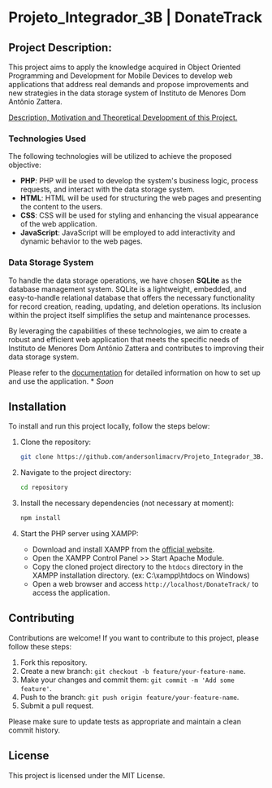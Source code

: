 # Projeto_Integrador_3B | DonateTrack

## Project Description:

This project aims to apply the knowledge acquired in Object Oriented Programming and Development for Mobile Devices to develop web applications that address real demands and propose improvements and new strategies in the data storage system of Instituto de Menores Dom Antônio Zattera.

[Description, Motivation and Theoretical Development of this Project.](https://docs.google.com/document/d/1u13RFOiA8z-nKeGTeGPy1pi8w-YcvwkOvG3sob0nZ0Y/edit?usp=sharing)


### Technologies Used

The following technologies will be utilized to achieve the proposed objective:

   - **PHP**: PHP will be used to develop the system's business logic, process requests, and interact with the data storage system.
   - **HTML**: HTML will be used for structuring the web pages and presenting the content to the users.
   - **CSS**: CSS will be used for styling and enhancing the visual appearance of the web application.
   - **JavaScript**: JavaScript will be employed to add interactivity and dynamic behavior to the web pages.

### Data Storage System

To handle the data storage operations, we have chosen **SQLite** as the database management system. SQLite is a lightweight, embedded, and easy-to-handle relational database that offers the necessary functionality for record creation, reading, updating, and deletion operations. Its inclusion within the project itself simplifies the setup and maintenance processes.

By leveraging the capabilities of these technologies, we aim to create a robust and efficient web application that meets the specific needs of Instituto de Menores Dom Antônio Zattera and contributes to improving their data storage system.

Please refer to the [documentation](blob/main/structure/structure.md/) for detailed information on how to set up and use the application. * *Soon*

## Installation

To install and run this project locally, follow the steps below:

1. Clone the repository:

   ```bash
   git clone https://github.com/andersonlimacrv/Projeto_Integrador_3B.git
   ```
   
2. Navigate to the project directory:

   ```bash
   cd repository
   ```

3. Install the necessary dependencies (not necessary at moment):


   ```bash
   npm install
   ```
4. Start the PHP server using XAMPP:

   - Download and install XAMPP from the [official website](https://www.apachefriends.org/index.html).
   - Open the XAMPP Control Panel >> Start Apache Module.
   - Copy the cloned project directory to the `htdocs` directory in the XAMPP installation directory. (ex: C:\xampp\htdocs on Windows)
   - Open a web browser and access `http://localhost/DonateTrack/` to access the application.
## Contributing

Contributions are welcome! If you want to contribute to this project, please follow these steps:

1. Fork this repository.
2. Create a new branch: `git checkout -b feature/your-feature-name`.
3. Make your changes and commit them: `git commit -m 'Add some feature'`.
4. Push to the branch: `git push origin feature/your-feature-name`.
5. Submit a pull request.

Please make sure to update tests as appropriate and maintain a clean commit history.

## License

This project is licensed under the MIT License.
